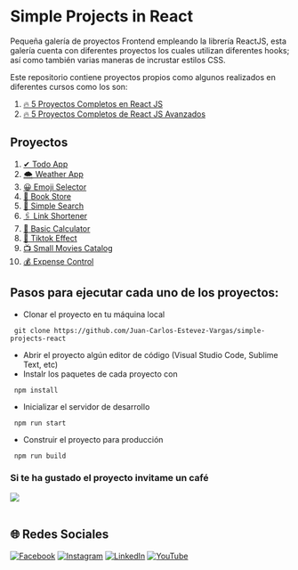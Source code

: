 # Simple Projects in React
Pequeña galería de proyectos Frontend empleando la librería ReactJS, esta galería cuenta con diferentes proyectos los cuales utilizan diferentes hooks; así como también varias maneras de incrustar estilos CSS.

Este repositorio contiene proyectos propios como algunos realizados en diferentes cursos como los son:
1. [🔥 5 Proyectos Completos en React JS](https://www.youtube.com/watch?v=oT-feDPuJmk&list=WL&index=20)
2. [🔥 5 Proyectos Completos de React JS Avanzados](https://www.youtube.com/watch?v=4V7rfombLkc)

## Proyectos
1. [✔ Todo App](https://github.com/Juan-Carlos-Estevez-Vargas/simple-projects-react/tree/master/01.todo-list)
2. [🌨 Weather App](https://github.com/Juan-Carlos-Estevez-Vargas/simple-projects-react/tree/master/02-weather-app)
3. [😀 Emoji Selector](https://github.com/Juan-Carlos-Estevez-Vargas/simple-projects-react/tree/master/03-emoji-selector)
4. [📕 Book Store](https://github.com/Juan-Carlos-Estevez-Vargas/simple-projects-react/tree/master/04-bookstore)
5. [🔎 Simple Search](https://github.com/Juan-Carlos-Estevez-Vargas/simple-projects-react/tree/master/05-simple-search)
6. [🖇 Link Shortener](https://github.com/Juan-Carlos-Estevez-Vargas/simple-projects-react/tree/master/06-link-shortener)
7. [📠 Basic Calculator](https://github.com/Juan-Carlos-Estevez-Vargas/simple-projects-react/tree/master/07-basic-calculator)
8. [🚀 Tiktok Effect](https://github.com/Juan-Carlos-Estevez-Vargas/simple-projects-react/tree/master/08-tiktok-clone)
9. [📺 Small Movies Catalog](https://github.com/Juan-Carlos-Estevez-Vargas/Simple-Projects-React/tree/master/09-catalogo-peliculas)
10. [💰 Expense Control](https://github.com/Juan-Carlos-Estevez-Vargas/Simple-Projects-React/tree/master/10-control-gastos)

## Pasos para ejecutar cada uno de los proyectos:
- Clonar el proyecto en tu máquina local
```batch
 git clone https://github.com/Juan-Carlos-Estevez-Vargas/simple-projects-react
```

- Abrir el proyecto algún editor de código (Visual Studio Code, Sublime Text, etc)
- Instalr los paquetes de cada proyecto con
```batch
 npm install
```

- Inicializar el servidor de desarrollo
```batch
 npm run start
```

- Construir el proyecto para producción
```batch
 npm run build
```

### Si te ha gustado el proyecto invitame un café
<div align="left">
  <a href="https://paypal.me/JEstevezVargas" target="_blank" style="display: inline-block;">
    <img
      src="https://img.shields.io/badge/Donate-Buy%20Me%20A%20Coffee-orange.svg?style=flat-square&logo=buymeacoffee" 
      align="center"
     />
  </a>
</div>
<br />

## 🌐 Redes Sociales
[![Facebook](https://img.shields.io/badge/Facebook-%231877F2.svg?logo=Facebook&logoColor=white)](https://facebook.com/juancarlos.estevezvargas.98) [![Instagram](https://img.shields.io/badge/Instagram-%23E4405F.svg?logo=Instagram&logoColor=white)](https://instagram.com/juankestevez) [![LinkedIn](https://img.shields.io/badge/LinkedIn-%230077B5.svg?logo=linkedin&logoColor=white)](https://linkedin.com/in/juan-carlos-estevez-vargas) [![YouTube](https://img.shields.io/badge/YouTube-%23FF0000.svg?logo=YouTube&logoColor=white)](https://youtube.com/@JuanCarlosEstevezVargas)
